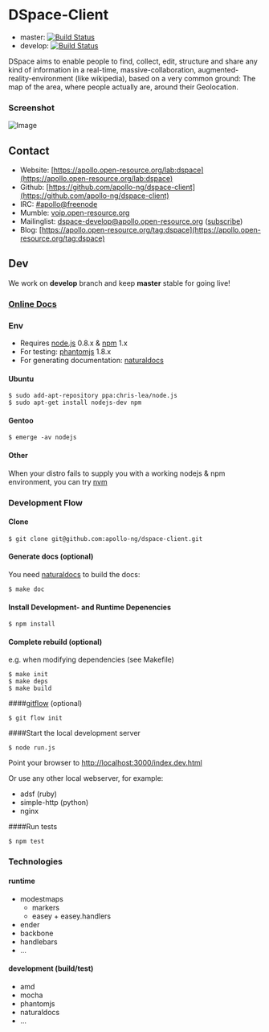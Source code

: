 # DSpace-Client

* master: [![Build Status](https://travis-ci.org/apollo-ng/dspace-client.png?branch=master)](https://travis-ci.org/apollo-ng/dspace-client)
* develop: [![Build Status](https://travis-ci.org/apollo-ng/dspace-client.png?branch=develop)](https://travis-ci.org/apollo-ng/dspace-client)

DSpace aims to enable people to find, collect, edit, structure and share any kind of information
in a real-time, massive-collaboration, augmented-reality-environment (like wikipedia),
based on a very common ground: The map of the area, where people actually are, around their Geolocation.

### Screenshot

![Image](https://apollo.open-resource.org/_media/lab:screenshot-dspace-develop.jpg)

## Contact

* Website: [https://apollo.open-resource.org/lab:dspace](https://apollo.open-resource.org/lab:dspace)
* Github: [https://github.com/apollo-ng/dspace-client](https://github.com/apollo-ng/dspace-client)
* IRC: [#apollo@freenode](http://webchat.freenode.net?channels=apollo)
* Mumble: [voip.open-resource.org](mumble://voip.open-resource.org)
* Mailinglist: [dspace-develop@apollo.open-resource.org](mailto://dspace-develop@apollo.open-resource.org) ([subscribe](mailto://dspace-develop-subscribe@apollo.open-resource.org))
* Blog: [https://apollo.open-resource.org/tag:dspace](https://apollo.open-resource.org/tag:dspace)

## Dev

We work on **develop** branch and keep **master** stable for going live!

### [Online Docs](http://apollo-ng.github.com/dspace-client/doc/app)

### Env

* Requires [node.js](http://nodejs.org/) 0.8.x & [npm](https://npmjs.org/) 1.x
* For testing: [phantomjs](http://phantomjs.org/) 1.8.x
* For generating documentation: [naturaldocs](http://naturaldocs.org/) 

#### Ubuntu

    $ sudo add-apt-repository ppa:chris-lea/node.js
    $ sudo apt-get install nodejs-dev npm

#### Gentoo

    $ emerge -av nodejs

#### Other

When your distro fails to supply you with a working nodejs & npm
environment, you can try [nvm](https://github.com/creationix/nvm)

### Development Flow

#### Clone

    $ git clone git@github.com:apollo-ng/dspace-client.git

#### Generate docs (optional)

You need [naturaldocs](http://naturaldocs.org/) to build the docs:

    $ make doc

#### Install Development- and Runtime Depenencies

    $ npm install

#### Complete rebuild (optional)
e.g. when modifying dependencies
(see Makefile)

    $ make init
    $ make deps
    $ make build
    

####[gitflow](https://github.com/nvie/gitflow) (optional)

    $ git flow init

####Start the local development server

    $ node run.js

Point your browser to [http://localhost:3000/index.dev.html](http://localhost:3000/index.dev.html)

Or use any other local webserver, for example:

* adsf (ruby)
* simple-http (python)
* nginx

####Run tests

    $ npm test

### Technologies

#### runtime
* modestmaps
  * markers
  * easey + easey.handlers
* ender
* backbone
* handlebars
* ...

#### development (build/test)
* amd
* mocha
* phantomjs
* naturaldocs
* ...
